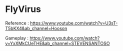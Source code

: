 # FlyVirus

Reference : https://www.youtube.com/watch?v=U3sT-T5bKX4&ab_channel=Hooson

Gameplay : https://www.youtube.com/watch?v=YxXMkCUeTHE&ab_channel=STEVENSANTOSO
